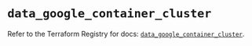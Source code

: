 # `data_google_container_cluster`

Refer to the Terraform Registry for docs: [`data_google_container_cluster`](https://registry.terraform.io/providers/hashicorp/google/5.29.0/docs/data-sources/container_cluster).
